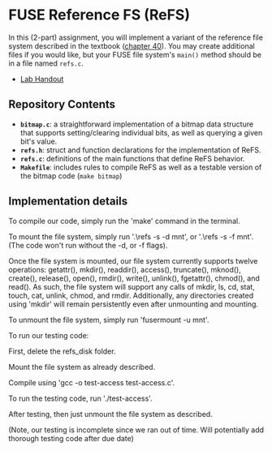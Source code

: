 # FUSE Reference FS (ReFS)

In this (2-part) assignment,
you will implement a variant of the reference file system described in the textbook
([chapter 40](http://pages.cs.wisc.edu/~remzi/OSTEP/file-implementation.pdf)).
You may create additional files if you would like,
but your FUSE file system's `main()` method should be in a file named `refs.c`.

 * [Lab Handout](http://cs.williams.edu/~jannen/teaching/s21/cs333/labs/fuse/fuse-fs.html)


## Repository Contents

 * __`bitmap.c`__: a straightforward implementation of a bitmap data structure that supports
   setting/clearing individual bits, as well as querying a given bit's value.
 * __`refs.h`__: struct and function declarations for the implementation of ReFS.
 * __`refs.c`__: definitions of the main functions that define ReFS behavior.
 * __`Makefile`__: includes rules to compile ReFS as well as a testable version of the bitmap code (`make bitmap`)

## Implementation details

To compile our code, simply run the 'make' command in the terminal.

To mount the file system, simply run '.\refs -s -d mnt', or '.\refs -s -f mnt'.
(The code won't run without the -d, or -f flags).

Once the file system is mounted, our file system currently supports twelve
operations: getattr(), mkdir(), readdir(),
access(), truncate(), mknod(), create(), release(), open(), rmdir(), write(), unlink(), fgetattr(), chmod(), and read(). As such, the file system will support any calls of mkdir, ls, cd, stat, touch, cat, unlink, chmod, and rmdir. Additionally, any directories created using 'mkdir' will remain
persistently even after unmounting and mounting.

To unmount the file system, simply run 'fusermount -u mnt'.

To run our testing code:

First, delete the refs_disk folder.

Mount the file system as already described.

Compile using 'gcc -o test-access test-access.c'.

To run the testing code, run './test-access'.

After testing, then just unmount the file system as described.

(Note, our testing is incomplete since we ran out of time. Will potentially add
  thorough testing code after due date)
